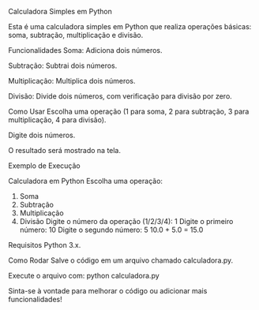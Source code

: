 Calculadora Simples em Python

Esta é uma calculadora simples em Python que realiza operações básicas: soma, subtração, multiplicação e divisão.


Funcionalidades
Soma: Adiciona dois números.

Subtração: Subtrai dois números.

Multiplicação: Multiplica dois números.

Divisão: Divide dois números, com verificação para divisão por zero.

Como Usar
Escolha uma operação (1 para soma, 2 para subtração, 3 para multiplicação, 4 para divisão).

Digite dois números.

O resultado será mostrado na tela.


Exemplo de Execução

Calculadora em Python
Escolha uma operação:
1. Soma
2. Subtração
3. Multiplicação
4. Divisão
Digite o número da operação (1/2/3/4): 1
Digite o primeiro número: 10
Digite o segundo número: 5
10.0 + 5.0 = 15.0

Requisitos
Python 3.x.

Como Rodar
Salve o código em um arquivo chamado calculadora.py.

Execute o arquivo com:
python calculadora.py



Sinta-se à vontade para melhorar o código ou adicionar mais funcionalidades!

